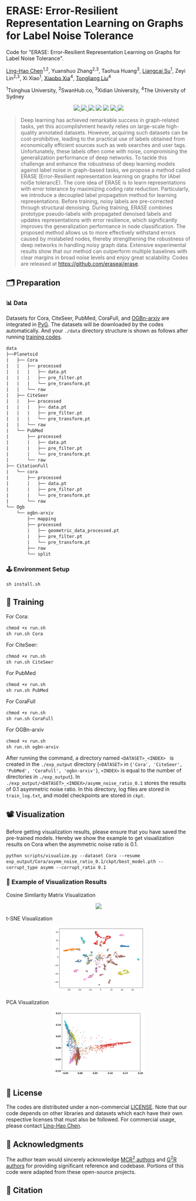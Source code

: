 # ERASE: Error-Resilient Representation Learning on Graphs for Label Noise Tolerance
Code for "ERASE: Error-Resilient Representation Learning on Graphs for Label Noise Tolerance". 


[Ling-Hao Chen](https://lhchen.top/)<sup>1,2</sup>, Yuanshuo Zhang<sup>2,3</sup>, Taohua Huang<sup>3</sup>, [Liangcai Su](https://liangcaisu.github.io/)<sup>1</sup>, Zeyi Lin<sup>2,3</sup>, Xi Xiao<sup>1</sup>, [Xiaobo Xia](https://xiaoboxia.github.io/)<sup>4</sup>, [Tongliang Liu](https://tongliang-liu.github.io/)<sup>4</sup>

<sup>1</sup>Tsinghua University, <sup>2</sup>SwanHub.co, <sup>3</sup>Xidian University, <sup>4</sup>The University of Sydney


<p align="center">
  <a href='https://arxiv.org/abs/2310.12978'>
  <img src='https://img.shields.io/badge/Arxiv-2310.12978-A42C25?style=flat&logo=arXiv&logoColor=A42C25'>
  </a> 
  <a href='https://arxiv.org/pdf/2310.12978.pdf'>
  <img src='https://img.shields.io/badge/Paper-PDF-yellow?style=flat&logo=arXiv&logoColor=yellow'>
  </a> 
  <a href='https://eraseai.github.io/ERASE-page'>
  <img src='https://img.shields.io/badge/Project-Page-%23df5b46?style=flat&logo=Google%20chrome&logoColor=%23df5b46'></a> 
  <a href='https://www.youtube.com/watch?v=-lyikDpDoEw'>
  <img src='https://img.shields.io/badge/YouTube-Video-EA3323?style=flat&logo=youtube&logoColor=EA3323'></a> 
  <a href='https://github.com/eraseai/erase'>
  <img src='https://img.shields.io/badge/GitHub-Code-black?style=flat&logo=github&logoColor=white'></a> 
  <a href='LICENSE'>
  <img src='https://img.shields.io/badge/License-ERASE-blue.svg'>
  </a> 
  <a href="" target='_blank'>
  <img src="https://visitor-badge.laobi.icu/badge?page_id=eraseai.erase&left_color=gray&right_color=%2342b983">
  </a> 
</p>


>Deep learning has achieved remarkable success in graph-related tasks, yet this accomplishment heavily relies on large-scale high-quality annotated datasets. However, acquiring such datasets can be cost-prohibitive, leading to the practical use of labels obtained from economically efficient sources such as web searches and user tags. Unfortunately, these labels often come with noise, compromising the generalization performance of deep networks.
To tackle  this challenge and enhance the robustness of deep learning models against label noise in graph-based tasks, we propose a method called ERASE (Error-Resilient representation learning on graphs for lAbel noiSe tolerancE). The core idea of ERASE is to learn representations with error tolerance by maximizing coding rate reduction. Particularly, we introduce a decoupled label propagation method for learning representations. Before training, noisy labels are pre-corrected through structural denoising. During training, ERASE combines prototype pseudo-labels with propagated denoised labels and updates representations with error resilience, which significantly improves the generalization performance in node classification. The proposed method allows us to more effectively withstand errors caused by mislabeled nodes, thereby strengthening the robustness of deep networks in handling noisy graph data. Extensive experimental results show that our method can outperform multiple baselines with clear margins in broad noise levels and enjoy great scalability. Codes are released at https://github.com/eraseai/erase. 

## 🗂️ Preparation
### 📊 Data
Datasets for Cora, CiteSeer, PubMed, CoraFull, and [OGBn-arxiv](https://ogb.stanford.edu/docs/nodeprop/#ogbn-arxiv) are integrated in [PyG](https://pytorch-geometric.readthedocs.io/en/latest/modules/datasets.html#torch_geometric.datasets.Planetoid). The datasets will be downloaded by the codes automatically. And your `./data` directory structure is shown as follows after running [training codes](https://github.com/eraseai/erase?tab=readme-ov-file#-training).

```
data
├──Planetoid
|   ├── Cora
|   |   ├── processed
|   |   |   ├── data.pt
|   |   |   ├── pre_filter.pt
|   |   |   └── pre_transform.pt
|   |   └── raw
|   ├── CiteSeer
|   |   ├── processed
|   |   |   ├── data.pt
|   |   |   ├── pre_filter.pt
|   |   |   └── pre_transform.pt
|   |   └── raw
|   └── PubMed
|       ├── processed
|       |   ├── data.pt
|       |   ├── pre_filter.pt
|       |   └── pre_transform.pt
|       └── raw
├── CitationFull
|   └── cora
|       ├── processed
|       |   ├── data.pt
|       |   ├── pre_filter.pt
|       |   └── pre_transform.pt
|       └── raw
└── Ogb
    └── ogbn-arxiv
        ├── mapping
        ├── processed
        |   ├── geometric_data_processed.pt
        |   ├── pre_filter.pt
        |   └── pre_transform.pt
        ├── raw
        └── split
```
### 🕹️ Environment Setup

```
sh install.sh
```

## 🔧 Training

For Cora:

```
chmod +x run.sh
sh run.sh Cora
```

For CiteSeer:

```
chmod +x run.sh
sh run.sh CiteSeer
```

For PubMed 

```
chmod +x run.sh
sh run.sh PubMed
```
For CoraFull
```
chmod +x run.sh
sh run.sh CoraFull
```

For OGBn-arxiv
```
chmod +x run.sh
sh run.sh ogbn-arxiv
```

After running the command, a directory named `<DATASET>_<INDEX> ` is created in the `./exp_output` directory (`<DATASET>` in `{'Cora', 'CiteSeer', 'PubMed', 'CoraFull', 'ogbn-arxiv'}`, `<INDEX>` is equal to the number of directories in `./exp_output`). In `./exp_output/<DATASET>_<INDEX>/asymm_noise_ratio_0.1` stores the results of 0.1 asymmetric noise ratio. In this directory, log files are stored in `train_log.txt`, and model checkpoints are stored in `ckpt`.

## 📽 Visualization 

Before getting visualization results, please ensure that you have saved the pre-trained models. Hereby we show the example to get visualization results on Cora when the asymmetric noise ratio is 0.1.
```
python scripts/visualize.py --dataset Cora --resume exp_output/Cora/asymm_noise_ratio_0.1/ckpt/best_model.pth -- corrupt_type asymm --corrupt_ratio 0.1
```


### 🧐 Example of Visualization Results 
Cosine Similarity Matrix Visualization
<p align="center">
    <img src="./assets/heatmap.png" width="50%">
</p>
t-SNE Visualization
<p align="center">
    <img src="./assets/tsne.png" width="50%">
</p>
PCA Visualization
<p align="center">
    <img src="./assets/pca.png" width="50%">
</p>

## 📄 License

The codes are distributed under a non-commercial [LICENSE](https://github.com/eraseai/erase/blob/master/LICENSE). Note that our code depends on other libraries and datasets which each have their own respective licenses that must also be followed. For commercial usage, please contact [Ling-Hao Chen](https://lhchen.top).

## 🌹 Acknowledgments

The author team would sincerely acknowledge [MCR<sup>2</sup> authors](https://github.com/ryanchankh/mcr2/blob/master) and [G<sup>2</sup>R authors](https://github.com/ahxt/G2R) for providing significant reference and codebase. Portions of this code were adapted from these open-source projects.

## 🤝 Citation

